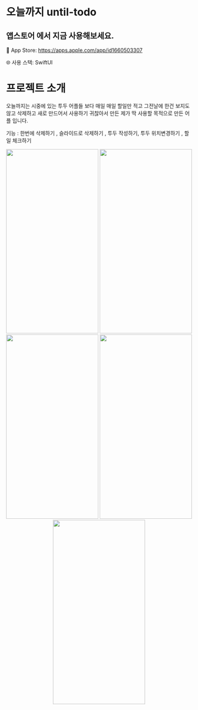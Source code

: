 # 오늘까지 until-todo


## 앱스토어 에서 지금 사용해보세요. 
🚀 App Store: https://apps.apple.com/app/id1660503307 

🌐 사용 스택: SwiftUI 

# 프로젝트 소개 

오늘까지는 시중에 있는 투두 어플들 보다 매일 매일 할일만 적고 그전날에 한건 보지도 않고 삭제하고 
새로 만드어서 사용하기 귀찮아서 만든 제가 딱 사용할 목적으로 만든 어플 입니다. 

기능 : 한번에 삭제하기 , 슬라이드로 삭제하기 , 투두 작성하기, 투두 위치변경하기 , 할 일 체크하기 
<p align="center">
  <img src="https://user-images.githubusercontent.com/120624961/211976647-7e63d5a7-a4da-44ab-a45b-58336111b406.png" width="250" height="500"/>
  <img src="https://user-images.githubusercontent.com/120624961/211976658-c76811ac-c8e5-4568-b963-feea0af0d65f.png" width="250" height="500"/>
    <img src="https://user-images.githubusercontent.com/120624961/211976664-1b8445ab-e7ab-434c-a70b-137748e48bee.png" width="250" height="500"/>
    <img src="https://user-images.githubusercontent.com/120624961/211976666-09eab9af-a373-46d4-8dbb-e56d163181d3.png" width="250" height="500"/>
    <img src="https://user-images.githubusercontent.com/120624961/211976667-11fa1b65-24d0-4e04-af98-ddf885fe7ba6.png" width="250" height="500"/>
</p>

